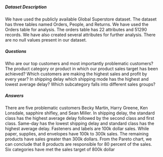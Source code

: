 




##### Dataset Description



We have used the publicly available Global Superstore dataset.
The dataset has three tables named Orders, People, and Returns. 
We have used the Orders table for analysis. 
The orders table has 22 attributes and 51290 records.
We have also created several attributes for further analysis.
There are no null values present in our dataset.

##### Questions



Who are our top customers and most importantly problematic customers?
The product category or product in which our product sales target has been achieved?
Which customers are making the highest sales and profit by every year?
In shipping delay which shipping mode has the highest and lowest average delay?
Which subcategory falls into different sales groups?

##### Answers 


There are five problematic customers Becky Martin, Harry Greene, Ken Lonsdale, sapphire shifley, and Sean Miller. 
In shipping delay, the standard class has the highest average delay followed by the second class and first class. 
Same-day has the lowest shipping delay and standard class has the highest average delay.
Fasteners and labels are 100k dollar sales. While paper, supplies, and envelopes have   100k to 300k sales. 
The remaining products have sales greater than 300k dollars.
From the Pareto chart, we can conclude that 8 products are responsible for 80 percent of the sales. 
Six categories have met the sales target of 800k dollar
